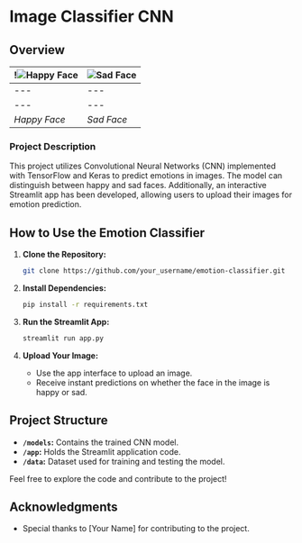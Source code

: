 # Image Classifier CNN

## Overview

!![Happy Face]([link_to_happy_face_image](https://github.com/ignalazaro/Image-Classifier-CNN/blob/main/img_test/sad_test/descarga%20(1).jpeg)) | ![Sad Face](link_to_sad_face_image)
--- | ---
--- | ---
--- | ---
*Happy Face* | *Sad Face*

### Project Description

This project utilizes Convolutional Neural Networks (CNN) implemented with TensorFlow and Keras to predict emotions in images. The model can distinguish between happy and sad faces. Additionally, an interactive Streamlit app has been developed, allowing users to upload their images for emotion prediction.

## How to Use the Emotion Classifier

1. **Clone the Repository:**
    ```bash
    git clone https://github.com/your_username/emotion-classifier.git
    ```

2. **Install Dependencies:**
    ```bash
    pip install -r requirements.txt
    ```

3. **Run the Streamlit App:**
    ```bash
    streamlit run app.py
    ```

4. **Upload Your Image:**
    - Use the app interface to upload an image.
    - Receive instant predictions on whether the face in the image is happy or sad.

## Project Structure

- **`/models`:** Contains the trained CNN model.
- **`/app`:** Holds the Streamlit application code.
- **`/data`:** Dataset used for training and testing the model.

Feel free to explore the code and contribute to the project!

## Acknowledgments

- Special thanks to [Your Name] for contributing to the project.


